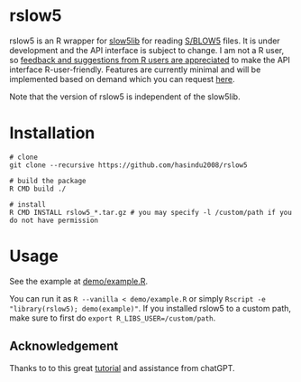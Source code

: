 # rslow5

rslow5 is an R wrapper for [slow5lib](https://github.com/hasindu2008/slow5lib) for reading [S/BLOW5](https://github.com/hasindu2008/slow5lib) files. It is under development and the API interface is subject to change. I am not a R user, so [feedback and suggestions from R users are appreciated](https://github.com/hasindu2008/rslow5/issues) to make the API interface R-user-friendly. Features are currently minimal and will be implemented based on demand which you can request [here](https://github.com/hasindu2008/rslow5/issues).

Note that the version of rslow5 is independent of the slow5lib.

# Installation

```
# clone
git clone --recursive https://github.com/hasindu2008/rslow5

# build the package
R CMD build ./

# install
R CMD INSTALL rslow5_*.tar.gz # you may specify -l /custom/path if you do not have permission
```

# Usage

See the example at [demo/example.R](demo/example.R).

You can run it as `R --vanilla < demo/example.R` or simply `Rscript -e "library(rslow5); demo(example)"`.   If you installed rslow5 to a custom path, make sure to first do `export R_LIBS_USER=/custom/path`.


## Acknowledgement


Thanks to to this great [tutorial](https://www.r-bloggers.com/2021/07/using-r-packaging-a-c-library-in-15-minutes-2/) and assistance from chatGPT.
